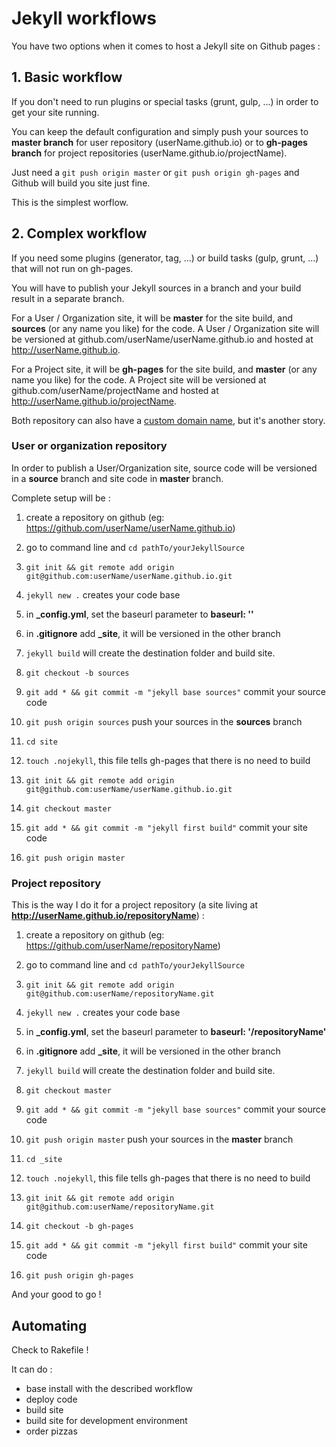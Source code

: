 
# Jekyll workflows

You have two options when it comes to host a Jekyll site on Github pages :

## 1. Basic workflow

If you don't need to run plugins or special tasks (grunt, gulp, ...) in order to get your site running.

You can keep the default configuration and simply push your sources to **master branch**  for user repository (userName.github.io) or to **gh-pages branch** for project repositories (userName.github.io/projectName).

Just need a `git push origin master` or `git push origin gh-pages` and Github will build you site just fine.

This is the simplest worflow.

## 2. Complex workflow

  If you need some plugins (generator, tag, ...) or build tasks (gulp, grunt, ...) that will not run on gh-pages.

  You will have to publish your Jekyll sources in a branch and your build result in a separate branch.

  For a User / Organization site, it will be **master** for the site build, and **sources** (or any name you like) for the code.
  A User / Organization site will be versioned at github.com/userName/userName.github.io and hosted at http://userName.github.io.

  For a Project site, it will be **gh-pages** for the site build, and **master** (or any name you like) for the code.
  A Project site will be versioned at github.com/userName/projectName and hosted at http://userName.github.io/projectName.

  Both repository can also have a [custom domain name](https://help.github.com/articles/about-custom-domains-for-github-pages-sites), but it's another story.

### User or organization repository

In order to publish a User/Organization site, source code will be versioned in a **source** branch and site code in **master** branch.

Complete setup will be :

 1. create a repository on github (eg: https://github.com/userName/userName.github.io)

 2. go to command line and `cd pathTo/yourJekyllSource`

 3. `git init && git remote add origin git@github.com:userName/userName.github.io.git`

 4. `jekyll new .` creates your code base

 5. in **_config.yml**, set the baseurl parameter to **baseurl: ''**

 6. in **.gitignore** add **_site**, it will be versioned in the other branch

 7. `jekyll build` will create the destination folder and build site.

 8. `git checkout -b sources`

 9. `git add * && git commit -m "jekyll base sources"` commit your source code

 10. `git push origin sources` push your sources in the **sources** branch

 11. `cd site`

 12. `touch .nojekyll`, this file tells gh-pages that there is no need to build

 13. `git init && git remote add origin git@github.com:userName/userName.github.io.git`

 14. `git checkout master`

 15. `git add * && git commit -m "jekyll first build"` commit your site code

 16. `git push origin master`


### Project repository

This is the way I do it for a project repository (a site living at **http://userName.github.io/repositoryName**) :

 1. create a repository on github (eg: https://github.com/userName/repositoryName)

 2. go to command line and `cd pathTo/yourJekyllSource`

 3. `git init && git remote add origin git@github.com:userName/repositoryName.git`

 4. `jekyll new .` creates your code base

 5. in **_config.yml**, set the baseurl parameter to **baseurl: '/repositoryName'**

 6. in **.gitignore** add **_site**, it will be versioned in the other branch

 7. `jekyll build` will create the destination folder and build site.

 8. `git checkout master`

 9. `git add * && git commit -m "jekyll base sources"` commit your source code

 10. `git push origin master` push your sources in the **master** branch

 11. `cd _site`

 12. `touch .nojekyll`, this file tells gh-pages that there is no need to build

 13. `git init && git remote add origin git@github.com:userName/repositoryName.git`

 14. `git checkout -b gh-pages`

 15. `git add * && git commit -m "jekyll first build"` commit your site code

 16. `git push origin gh-pages`

And your good to go !


## Automating

Check to Rakefile !

It can do :

 - base install with the described workflow
 - deploy code
 - build site
 - build site for development environment
 - order pizzas
